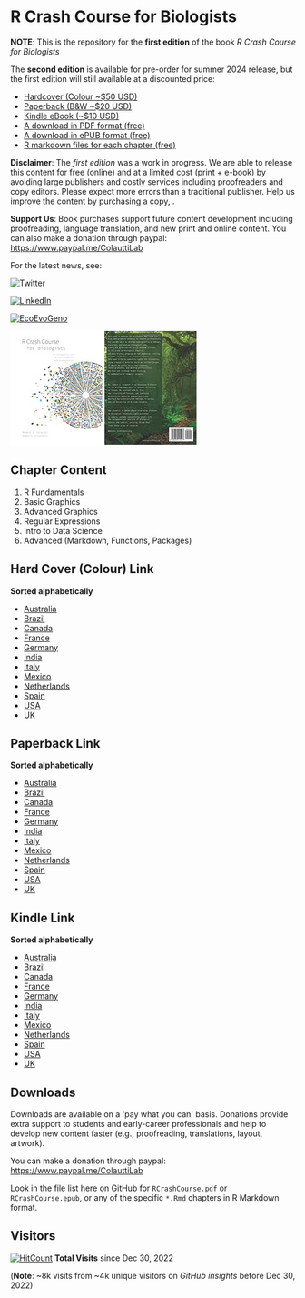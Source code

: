 # R Crash Course for Biologists

**NOTE**: This is the repository for the **first edition** of the book *R Crash Course for Biologists*

The **second edition** is available for pre-order for summer 2024 release, but the first edition will still available at a discounted price:

  * [Hardcover (Colour ~$50 USD)](#Hard-Cover-Link)
  * [Paperback (B&W ~$20 USD)](#Paperback-Link)
  * [Kindle eBook (~$10 USD)](#Kindle-Link)
  * [A download in PDF format (free)](#Downloads)
  * [A download in ePUB format (free)](#Downloads)
  * [R markdown files for each chapter (free)](#Downloads)

**Disclaimer**: The *first edition* was a work in progress. We are able to release this content for free (online) and at a limited cost (print + e-book) by avoiding large publishers and costly services including proofreaders and copy editors. Please expect more errors than a traditional publisher. Help us improve the content by purchasing a copy, .

**Support Us**: Book purchases support future content development including proofreading, language translation, and new print and online content. You can also make a donation through paypal: <https://www.paypal.me/ColauttiLab>

For the latest news, see:

[![Twitter](https://img.shields.io/badge/Twitter-%231DA1F2.svg?style=social&logo=Twitter)](https://twitter.com/ColauttiLab)

[![LinkedIn](https://img.shields.io/badge/linkedin-%230077B5.svg?style=social&logo=linkedin)](https://www.linkedin.com/in/ColauttiLab)

[![EcoEvoGeno](https://img.shields.io/badge/EcoEvoGeno.org-ColauttiLab_Website-orange)](https://EcoEvoGeno.org)

![R Crash Course Cover](./images/RCrashCourse_frontcover.jpg) ![R Crash Course Back](./images/RCrashCourse_back.jpg)

## Chapter Content
  
  1. R Fundamentals
  2. Basic Graphics
  3. Advanced Graphics
  4. Regular Expressions
  5. Intro to Data Science
  6. Advanced (Markdown, Functions, Packages)
  
## Hard Cover (Colour) Link

**Sorted alphabetically** 

  * [Australia](https://www.amazon.com.au/dp/B0BCD698BQ)
  * [Brazil](https://www.amazon.com.br/dp/B0BCD698BQ)
  * [Canada](https://www.amazon.ca/dp/B0BCD698BQ)
  * [France](https://www.amazon.fr/dp/B0BCD698BQ)
  * [Germany](https://www.amazon.de/dp/B0BCD698BQ)
 * [India](https://www.amazon.in/dp/B0BCD698BQ)
  * [Italy](https://www.amazon.it/dp/B0BCD698BQ)
  * [Mexico](https://www.amazon.com.mx/dp/B0BCD698BQ)
  * [Netherlands](https://www.amazon.nl/dp/B0BCD698BQ)
  * [Spain](https://www.amazon.es/dp/B0BCD698BQ)
  * [USA](https://www.amazon.com/dp/B0BCD698BQ)
  * [UK](https://www.amazon.co.uk/dp/B0BCD698BQ)
  
## Paperback Link

**Sorted alphabetically** 

  * [Australia](https://www.amazon.com.au/dp/B0BMSZSVN7)
  * [Brazil](https://www.amazon.com.br/dp/B0BMSZSVN7)
  * [Canada](https://www.amazon.ca/dp/B0BMSZSVN7)
  * [France](https://www.amazon.fr/dp/B0BMSZSVN7)
  * [Germany](https://www.amazon.de/dp/B0BMSZSVN7)
  * [India](https://www.amazon.in/dp/B0BMSZSVN7)
  * [Italy](https://www.amazon.it/dp/B0BMSZSVN7)
  * [Mexico](https://www.amazon.com.mx/dp/B0BMSZSVN7)
  * [Netherlands](https://www.amazon.nl/dp/B0BMSZSVN7)
  * [Spain](https://www.amazon.es/dp/B0BMSZSVN7)
  * [USA](https://www.amazon.com/dp/B0BMSZSVN7)
  * [UK](https://www.amazon.co.uk/dp/B0BMSZSVN7)
  
## Kindle Link

**Sorted alphabetically** 

  * [Australia](https://www.amazon.com.au/B0BCDVRRF2)
  * [Brazil](https://www.amazon.com.br/dp/B0BCDVRRF2)
  * [Canada](https://www.amazon.ca/dp/B0BCDVRRF2)
  * [France](https://www.amazon.fr/dp/B0BCDVRRF2)
  * [Germany](https://www.amazon.de/dp/B0BCDVRRF2)
  * [India](https://www.amazon.in/dp/B0BCDVRRF2)
  * [Italy](https://www.amazon.it/dp/B0BCDVRRF2)
  * [Mexico](https://www.amazon.com.mx/dp/B0BCDVRRF2)
  * [Netherlands](https://www.amazon.nl/dp/B0BCDVRRF2)
  * [Spain](https://www.amazon.es/dp/B0BCDVRRF2)
  * [USA](https://www.amazon.com/dp/B0BCDVRRF2)
  * [UK](https://www.amazon.co.uk/dp/B0BCDVRRF2)
  
## Downloads

Downloads are available on a 'pay what you can' basis. Donations provide extra support to students and early-career professionals and help to develop new content faster (e.g., proofreading, translations, layout, artwork).

You can make a donation through paypal: <https://www.paypal.me/ColauttiLab>

Look in the file list here on GitHub for `RCrashCourse.pdf` or `RCrashCourse.epub`, or any of the specific `*.Rmd` chapters in R Markdown format.

## Visitors

[![HitCount](https://hits.dwyl.com/colauttilab/RCrashCourse_Book.svg?style=flat-square)](http://hits.dwyl.com/colauttilab/RCrashCourse_Book) **Total Visits** since Dec 30, 2022

(**Note**: ~8k visits from ~4k unique visitors on *GitHub insights* before Dec 30, 2022)
